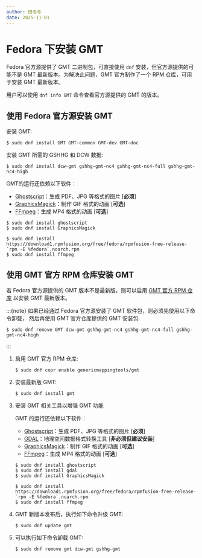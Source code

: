 ```yaml
---
author: 田冬冬
date: 2025-11-01
---
```


# Fedora 下安装 GMT

Fedora 官方源提供了 GMT 二进制包，可直接使用 `dnf` 安装，但官方源提供的可能不是 GMT
最新版本。为解决此问题，GMT 官方制作了一个 RPM 仓库，可用于安装 GMT 最新版本。

用户可以使用 `dnf info GMT` 命令查看官方源提供的 GMT 的版本。

## 使用 Fedora 官方源安装 GMT

安装 GMT:

```
$ sudo dnf install GMT GMT-common GMT-dev GMT-doc
```

安装 GMT 所需的 GSHHG 和 DCW 数据:

```
$ sudo dnf install dcw-gmt gshhg-gmt-nc4 gshhg-gmt-nc4-full gshhg-gmt-nc4-high
```

GMT的运行还依赖以下软件：

- [Ghostscript](https://www.ghostscript.com/)：生成 PDF、JPG 等格式的图片 [**必须**]
- [GraphicsMagick](http://www.graphicsmagick.org)：制作 GIF 格式的动画 [**可选**]
- [FFmpeg](http://www.ffmpeg.org/)：生成 MP4 格式的动画 [**可选**]

```
$ sudo dnf install ghostscript
$ sudo dnf install GraphicsMagick

$ sudo dnf install https://download1.rpmfusion.org/free/fedora/rpmfusion-free-release-`rpm -E %fedora`.noarch.rpm
$ sudo dnf install ffmpeg
```

## 使用 GMT 官方 RPM 仓库安装 GMT

若 Fedora 官方源提供的 GMT 版本不是最新版，则可以启用
[GMT 官方 RPM 仓库](https://copr.fedorainfracloud.org/coprs/genericmappingtools/gmt/)
以安装 GMT 最新版本。

:::{note}
如果已经通过 Fedora 官方源安装了 GMT 软件包，则必须先使用以下命令卸载，
然后再使用 GMT 官方仓库提供的 GMT 安装包:

```
$ sudo dnf remove GMT dcw-gmt gshhg-gmt-nc4 gshhg-gmt-nc4-full gshhg-gmt-nc4-high
```
:::

1. 启用 GMT 官方 RPM 仓库:

   ```
   $ sudo dnf copr enable genericmappingtools/gmt
   ```

2. 安装最新版 GMT:

   ```
   $ sudo dnf install gmt
   ```

3. 安装 GMT 相关工具以增强 GMT 功能

   GMT 的运行还依赖以下软件：

   - [Ghostscript](https://www.ghostscript.com/)：生成 PDF、JPG 等格式的图片 [**必须**]
   - [GDAL](https://gdal.org/)：地理空间数据格式转换工具 [**非必须但建议安装**]
   - [GraphicsMagick](http://www.graphicsmagick.org)：制作 GIF 格式的动画 [**可选**]
   - [FFmpeg](http://www.ffmpeg.org/)：生成 MP4 格式的动画 [**可选**]

   ```
   $ sudo dnf install ghostscript
   $ sudo dnf install gdal
   $ sudo dnf install GraphicsMagick

   $ sudo dnf install https://download1.rpmfusion.org/free/fedora/rpmfusion-free-release-`rpm -E %fedora`.noarch.rpm
   $ sudo dnf install ffmpeg
   ```

4. GMT 新版本发布后，执行如下命令升级 GMT:

   ```
   $ sudo dnf update gmt
   ```

5. 可以执行如下命令卸载 GMT:

   ```
   $ sudo dnf remove gmt dcw-gmt gshhg-gmt
   ```
